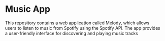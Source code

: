 <h1 > Music App </h1>
This repository contains a web application called Melody,
which allows users to listen to music from Spotify using the Spotify API.
The app provides a user-friendly interface for discovering and playing music tracks
